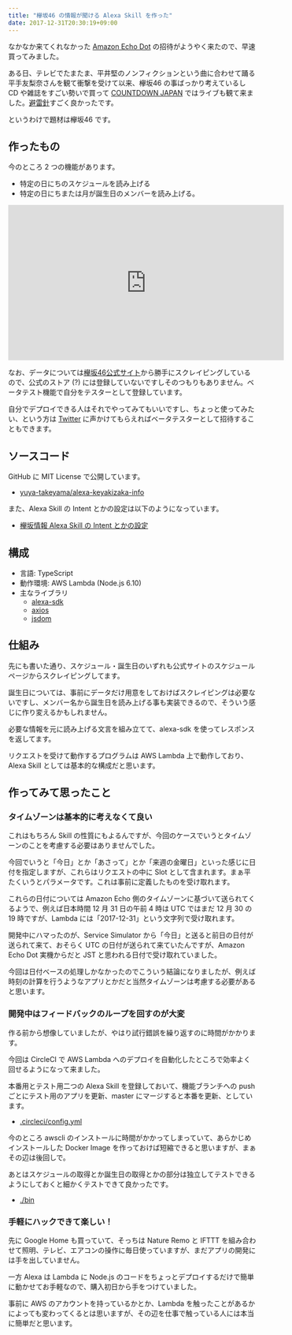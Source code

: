 ```yaml
---
title: "欅坂46 の情報が聞ける Alexa Skill を作った"
date: 2017-12-31T20:30:19+09:00
---
```

なかなか来てくれなかった [Amazon Echo Dot](http://amzn.to/2zT3Hxt) の招待がようやく来たので、早速買ってみました。

ある日、テレビでたまたま、平井堅のノンフィクションという曲に合わせて踊る平手友梨奈さんを観て衝撃を受けて以来、欅坂46 の事ばっかり考えているし CD や雑誌をすごい勢いで買って [COUNTDOWN JAPAN](http://countdownjapan.jp/) ではライブも観て来ました。[避雷針](https://www.youtube.com/watch?v=8y14n7mEVlo)すごく良かったです。

というわけで題材は欅坂46 です。

<!--more-->

## 作ったもの

今のところ 2 つの機能があります。

* 特定の日にちのスケジュールを読み上げる
* 特定の日にちまたは月が誕生日のメンバーを読み上げる。

<iframe width="560" height="315" src="https://www.youtube.com/embed/fAYt8XUeUFY" frameborder="0" gesture="media" allow="encrypted-media" allowfullscreen></iframe>

なお、データについては[欅坂46公式サイト](http://www.keyakizaka46.com/)から勝手にスクレイピングしているので、公式のストア (?) には登録していないですしそのつもりもありません。ベータテスト機能で自分をテスターとして登録しています。

自分でデプロイできる人はそれでやってみてもいいですし、ちょっと使ってみたい、という方は [Twitter](https://twitter.com/yuya_takeyama) に声かけてもらえればベータテスターとして招待することもできます。

## ソースコード

GitHub に MIT License で公開しています。

* [yuya-takeyama/alexa-keyakizaka-info](https://github.com/yuya-takeyama/alexa-keyakizaka-info)

また、Alexa Skill の Intent とかの設定は以下のようになっています。

* [欅坂情報 Alexa Skill の Intent とかの設定](https://gist.github.com/yuya-takeyama/c05d131d63865aa952eaa37470dc400f)

## 構成

* 言語: TypeScript
* 動作環境: AWS Lambda (Node.js 6.10)
* 主なライブラリ
  * [alexa-sdk](https://www.npmjs.com/package/alexa-sdk)
  * [axios](https://www.npmjs.com/package/axios)
  * [jsdom](https://github.com/tmpvar/jsdom)

## 仕組み

先にも書いた通り、スケジュール・誕生日のいずれも公式サイトのスケジュールページからスクレイピングしてます。

誕生日については、事前にデータだけ用意をしておけばスクレイピングは必要ないですし、メンバー名から誕生日を読み上げる事も実装できるので、そういう感じに作り変えるかもしれません。

必要な情報を元に読み上げる文言を組み立てて、alexa-sdk を使ってレスポンスを返してます。

リクエストを受けて動作するプログラムは AWS Lambda 上で動作しており、Alexa Skill としては基本的な構成だと思います。

## 作ってみて思ったこと

### タイムゾーンは基本的に考えなくて良い

これはもちろん Skill の性質にもよるんですが、今回のケースでいうとタイムゾーンのことを考慮する必要はありませんでした。

今回でいうと「今日」とか「あさって」とか「来週の金曜日」といった感じに日付を指定しますが、これらはリクエストの中に Slot として含まれます。まぁ平たくいうとパラメータです。これは事前に定義したものを受け取れます。

これらの日付については Amazon Echo 側のタイムゾーンに基づいて送られてくるようで、例えば日本時間 12 月 31 日の午前 4 時は UTC ではまだ 12 月 30 の 19 時ですが、Lambda には「2017-12-31」という文字列で受け取れます。

開発中にハマったのが、Service Simulator から「今日」と送ると前日の日付が送られて来て、おそらく UTC の日付が送られて来ていたんですが、Amazon Echo Dot 実機からだと JST と思われる日付で受け取れていました。

今回は日付ベースの処理しかなかったのでこういう結論になりましたが、例えば時刻の計算を行うようなアプリとかだと当然タイムゾーンは考慮する必要があると思います。

### 開発中はフィードバックのループを回すのが大変

作る前から想像していましたが、やはり試行錯誤を繰り返すのに時間がかかります。

今回は CircleCI で AWS Lambda へのデプロイを自動化したところで効率よく回せるようになって来ました。

本番用とテスト用二つの Alexa Skill を登録しておいて、機能ブランチへの push ごとにテスト用のアプリを更新、master にマージすると本番を更新、としています。

* [.circleci/config.yml](https://github.com/yuya-takeyama/alexa-keyakizaka-info/blob/master/.circleci/config.yml)

今のところ awscli のインストールに時間がかかってしまっていて、あらかじめインストールした Docker Image を作っておけば短縮できると思いますが、まぁその辺は後回しで。

あとはスケジュールの取得とか誕生日の取得とかの部分は独立してテストできるようにしておくと細かくテストできて良かったです。

* [./bin](https://github.com/yuya-takeyama/alexa-keyakizaka-info/tree/master/bin)

### 手軽にハックできて楽しい！

先に Google Home も買っていて、そっちは Nature Remo と IFTTT を組み合わせて照明、テレビ、エアコンの操作に毎日使っていますが、まだアプリの開発には手を出していません。

一方 Alexa は Lambda に Node.js のコードをちょっとデプロイするだけで簡単に動かせてお手軽なので、購入初日から手をつけていました。

事前に AWS のアカウントを持っているかとか、Lambda を触ったことがあるかによっても変わってくるとは思いますが、その辺を仕事で触っている人には本当に簡単だと思います。
